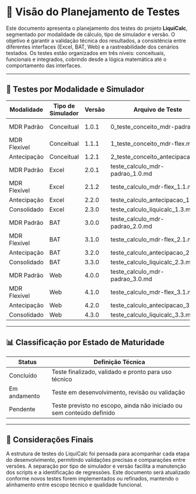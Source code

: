 # 📌 Visão do Planejamento de Testes

Este documento apresenta o planejamento dos testes do projeto **LiquiCalc**, segmentado por modalidade de cálculo, tipo de simulador e versão. O objetivo é garantir a validação técnica dos resultados, a consistência entre diferentes interfaces (Excel, BAT, Web) e a rastreabilidade dos cenários testados. Os testes estão organizados em três níveis: conceituais, funcionais e integrados, cobrindo desde a lógica matemática até o comportamento das interfaces.

---

## 🧪 Testes por Modalidade e Simulador

| Modalidade             | Tipo de Simulador | Versão | Arquivo de Teste                              | Status        |
|------------------------|-------------------|--------|-----------------------------------------------|---------------|
| MDR Padrão             | Conceitual        | 1.0.1      | 0_teste_conceito_mdr-padrao.md                | Em andamento  |
| MDR Flexível           | Conceitual        | 1.1.1      | 1_teste_conceito_mdr-flex.md                  | Pendente      |
| Antecipação            | Conceitual        | 1.2.1      | 2_teste_conceito_antecipacao.md               | Pendente      |
| MDR Padrão             | Excel             | 2.0.1      | teste_calculo_mdr-padrao_1.0.md               | Pendente      |
| MDR Flexível           | Excel             | 2.1.2      | teste_calculo_mdr-flex_1.1.md                 | Pendente      |
| Antecipação            | Excel             | 2.2.0      | teste_calculo_antecipacao_1.2.md              | Pendente      |
| Consolidado            | Excel             | 2.3.0      | teste_calculo_liquicalc_1.3.md                | Pendente      |
| MDR Padrão             | BAT               | 3.0.0      | teste_calculo_mdr-padrao_2.0.md               | Pendente      |
| MDR Flexível           | BAT               | 3.1.0      | teste_calculo_mdr-flex_2.1.md                 | Pendente      |
| Antecipação            | BAT               | 3.2.0      | teste_calculo_antecipacao_2.2.md              | Pendente      |
| Consolidado            | BAT               | 3.3.0      | teste_calculo_liquicalc_2.3.md                | Pendente      |
| MDR Padrão             | Web               | 4.0.0      | teste_calculo_mdr-padrao_3.0.md               | Pendente      |
| MDR Flexível           | Web               | 4.1.0      | teste_calculo_mdr-flex_3.1.md                 | Pendente      |
| Antecipação            | Web               | 4.2.0      | teste_calculo_antecipacao_3.2.md              | Pendente      |
| Consolidado            | Web               | 4.3.0      | teste_calculo_liquicalc_3.3.md                | Pendente      |

---

## 📊 Classificação por Estado de Maturidade

| Status        | Definição Técnica                                                                 |
|---------------|-----------------------------------------------------------------------------------|
| Concluído     | Teste finalizado, validado e pronto para uso técnico                              |
| Em andamento  | Teste em desenvolvimento, revisão ou validação                                    |
| Pendente      | Teste previsto no escopo, ainda não iniciado ou sem conteúdo definido             |

---

## 📎 Considerações Finais

A estrutura de testes do LiquiCalc foi pensada para acompanhar cada etapa do desenvolvimento, permitindo validações precisas e comparações entre versões. A separação por tipo de simulador e versão facilita a manutenção dos scripts e a identificação de regressões. Este documento será atualizado conforme novos testes forem implementados ou refinados, mantendo o alinhamento entre escopo técnico e qualidade funcional.
